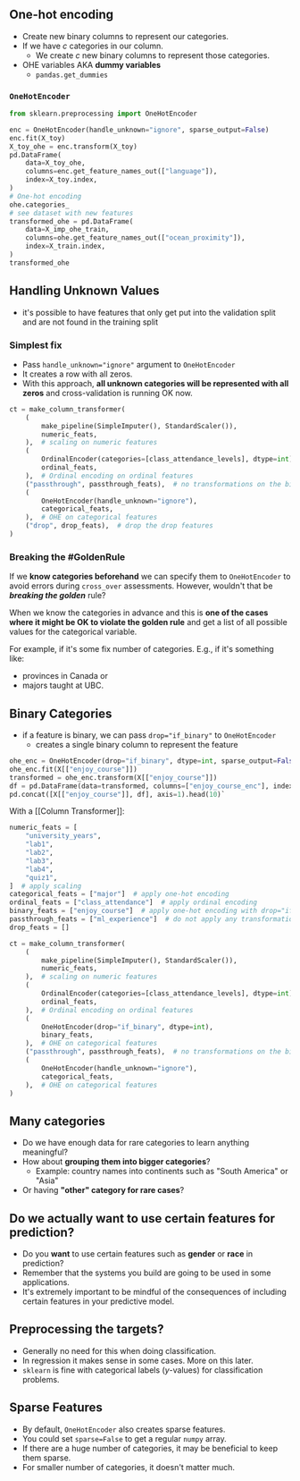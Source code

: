 ## One-hot encoding
- Create new binary columns to represent our categories.
- If we have $c$ categories in our column.
    - We create $c$ new binary columns to represent those categories.
- OHE variables AKA **dummy variables**
	- `pandas.get_dummies`
### `OneHotEncoder`
```python
from sklearn.preprocessing import OneHotEncoder

enc = OneHotEncoder(handle_unknown="ignore", sparse_output=False)
enc.fit(X_toy)
X_toy_ohe = enc.transform(X_toy)
pd.DataFrame(
    data=X_toy_ohe,
    columns=enc.get_feature_names_out(["language"]),
    index=X_toy.index,
)
# One-hot encoding
ohe.categories_
# see dataset with new features
transformed_ohe = pd.DataFrame(
    data=X_imp_ohe_train,
    columns=ohe.get_feature_names_out(["ocean_proximity"]),
    index=X_train.index,
)
transformed_ohe
```
## Handling Unknown Values
- it's possible to have features that only get put into the validation split and are not found in the training split
### Simplest fix
- Pass `handle_unknown="ignore"` argument to `OneHotEncoder`
- It creates a row with all zeros. 
- With this approach, **all unknown categories will be represented with all zeros** and cross-validation is running OK now. 
```python
ct = make_column_transformer(
    (
        make_pipeline(SimpleImputer(), StandardScaler()),
        numeric_feats,
    ),  # scaling on numeric features
    (
        OrdinalEncoder(categories=[class_attendance_levels], dtype=int),
        ordinal_feats,
    ),  # Ordinal encoding on ordinal features
    ("passthrough", passthrough_feats),  # no transformations on the binary features
    (
        OneHotEncoder(handle_unknown="ignore"),
        categorical_feats,
    ),  # OHE on categorical features    
    ("drop", drop_feats),  # drop the drop features
)
```
### Breaking the #GoldenRule 
If we **know categories beforehand** we can specify them to `OneHotEncoder` to avoid errors during `cross_over` assessments. However, wouldn't that be ***breaking the golden*** rule?

When we know the categories in advance and this is **one of the cases where it might be OK to violate the golden rule** and get a list of all possible values for the categorical variable. 

For example, if it's some fix number of categories. E.g., if it's something like:
  -  provinces in Canada or 
  -  majors taught at UBC. 
## Binary Categories
- if a feature is binary, we can pass `drop="if_binary"` to `OneHotEncoder`
	- creates a single binary column to represent the feature
```python
ohe_enc = OneHotEncoder(drop="if_binary", dtype=int, sparse_output=False)
ohe_enc.fit(X[["enjoy_course"]])
transformed = ohe_enc.transform(X[["enjoy_course"]])
df = pd.DataFrame(data=transformed, columns=["enjoy_course_enc"], index=X.index)
pd.concat([X[["enjoy_course"]], df], axis=1).head(10)`
```

With a [[Column Transformer]]:
```python
numeric_feats = [
    "university_years",
    "lab1",
    "lab2",
    "lab3",
    "lab4",
    "quiz1",
]  # apply scaling
categorical_feats = ["major"]  # apply one-hot encoding
ordinal_feats = ["class_attendance"]  # apply ordinal encoding
binary_feats = ["enjoy_course"]  # apply one-hot encoding with drop="if_binary"
passthrough_feats = ["ml_experience"]  # do not apply any transformation
drop_feats = []

ct = make_column_transformer(
    (
        make_pipeline(SimpleImputer(), StandardScaler()),
        numeric_feats,
    ),  # scaling on numeric features
    (
        OrdinalEncoder(categories=[class_attendance_levels], dtype=int),
        ordinal_feats,
    ),  # Ordinal encoding on ordinal features
    (
        OneHotEncoder(drop="if_binary", dtype=int),
        binary_feats,
    ),  # OHE on categorical features
    ("passthrough", passthrough_feats),  # no transformations on the binary features    
    (
        OneHotEncoder(handle_unknown="ignore"),
        categorical_feats,
    ),  # OHE on categorical features
)
```
## Many categories
- Do we have enough data for rare categories to learn anything meaningful? 
- How about **grouping them into bigger categories**?
    - Example: country names into continents such as "South America" or "Asia"
- Or having **"other" category for rare cases**? 
## Do we actually want to use certain features for prediction?
- Do you **want** to use certain features such as **gender** or **race** in prediction?
- Remember that the systems you build are going to be used in some applications. 
- It's extremely important to be mindful of the consequences of including certain features in your predictive model. 
## Preprocessing the targets?
- Generally no need for this when doing classification. 
- In regression it makes sense in some cases. More on this later. 
- `sklearn` is fine with categorical labels ($y$-values) for classification problems. 
## Sparse Features
- By default, `OneHotEncoder` also creates sparse features. 
- You could set `sparse=False` to get a regular `numpy` array. 
- If there are a huge number of categories, it may be beneficial to keep them sparse.
- For smaller number of categories, it doesn't matter much.